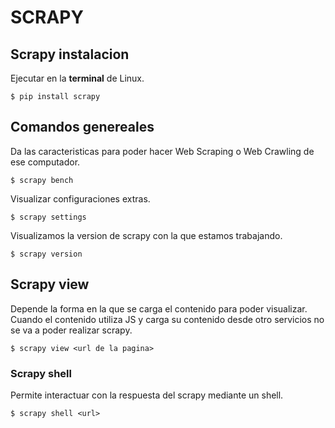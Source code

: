 # SCRAPY    

## Scrapy instalacion

Ejecutar en la **terminal** de Linux.

```
$ pip install scrapy
```

## Comandos genereales

Da las caracteristicas para poder hacer Web Scraping o Web Crawling de ese computador.
```
$ scrapy bench
```

Visualizar configuraciones extras.
```
$ scrapy settings
```

Visualizamos la version de scrapy con la que estamos trabajando.

```
$ scrapy version 
```


## Scrapy view

Depende la forma en la que se carga el contenido para poder visualizar.  Cuando el contenido utiliza JS y carga
su contenido desde otro servicios no se va a poder realizar scrapy.

```
$ scrapy view <url de la pagina> 
```

### Scrapy shell <url>

Permite interactuar con la respuesta del scrapy mediante un shell.

```
$ scrapy shell <url>
```